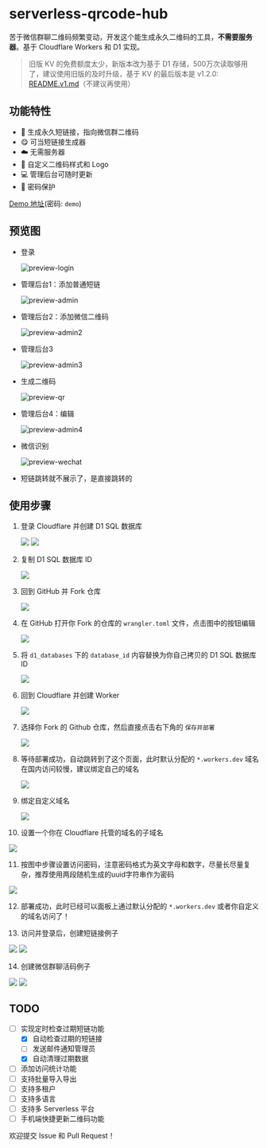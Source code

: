 # serverless-qrcode-hub

苦于微信群聊二维码频繁变动，开发这个能生成永久二维码的工具，**不需要服务器**。基于 Cloudflare Workers 和 D1 实现。

> 旧版 KV 的免费额度太少，新版本改为基于 D1 存储，500万次读取够用了，建议使用旧版的及时升级，基于 KV 的最后版本是 v1.2.0: [README.v1.md](./README.v1.md)（不建议再使用）

## 功能特性

- 🔗 生成永久短链接，指向微信群二维码
- 😋 可当短链接生成器
- ☁️ 无需服务器
- 🎨 自定义二维码样式和 Logo
- 💻 管理后台可随时更新
- 🔐 密码保护

<a href="https://qrdemo.2020818.xyz" target="_blank">Demo 地址</a>(密码: `demo`)

## 预览图

- 登录

  ![preview-login](./images/preview-login.png)

- 管理后台1：添加普通短链

  ![preview-admin](./images/preview-admin.png)

- 管理后台2：添加微信二维码

  ![preview-admin2](./images/preview-admin2.png)

- 管理后台3

  ![preview-admin3](./images/preview-admin3.png)

- 生成二维码

  ![preview-qr](./images/preview-qr.png)

- 管理后台4：编辑

  ![preview-admin4](./images/preview-admin4.png)

- 微信识别

  ![preview-wechat](./images/preview-wechat.jpg)
  
- 短链跳转就不展示了，是直接跳转的

## 使用步骤

1. 登录 Cloudflare 并创建 D1 SQL 数据库

   ![](./images/1_1.png)
   ![](./images/1_2.png)

2. 复制 D1 SQL 数据库 ID

   ![](./images/2_1.png)

3. 回到 GitHub 并 Fork 仓库

   ![](./images/3.png)

4. 在 GitHub 打开你 Fork 的仓库的 `wrangler.toml` 文件，点击图中的按钮编辑

   ![](./images/4_1.png)

5. 将 `d1_databases` 下的 `database_id` 内容替换为你自己拷贝的 D1 SQL 数据库 ID

   ![](./images/5_1.png)

6. 回到 Cloudflare 并创建 Worker

   ![](./images/6.jpg)

7. 选择你 Fork 的 Github 仓库，然后直接点击右下角的 `保存并部署`

   ![](./images/7.jpg)

8. 等待部署成功，自动跳转到了这个页面，此时默认分配的 `*.workers.dev` 域名在国内访问较慢，建议绑定自己的域名

   ![](./images/8.jpg)

9. 绑定自定义域名

   ![](./images/9.jpg)

10. 设置一个你在 Cloudflare 托管的域名的子域名 

   ![](./images/10.jpg)

11. 按图中步骤设置访问密码，注意密码格式为英文字母和数字，尽量长尽量复杂，推荐使用两段随机生成的uuid字符串作为密码

   ![](./images/11.png)

12. 部署成功，此时已经可以面板上通过默认分配的 `*.workers.dev` 或者你自定义的域名访问了！

13. 访问并登录后，创建短链接例子

   ![](./images/12.png)
   ![](./images/13.png)

14. 创建微信群聊活码例子

   ![](./images/14.png)
   ![](./images/15.png)

## TODO

- [ ] 实现定时检查过期短链功能
  - [x] 自动检查过期的短链接
  - [ ] 发送邮件通知管理员
  - [x] 自动清理过期数据
- [ ] 添加访问统计功能
- [ ] 支持批量导入导出
- [ ] 支持多租户
- [ ] 支持多语言
- [ ] 支持多 Serverless 平台
- [ ] 手机端快捷更新二维码功能

欢迎提交 Issue 和 Pull Request！
